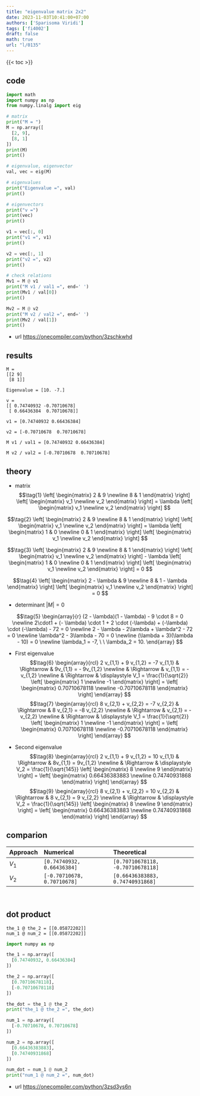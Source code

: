 ```yaml
---
title: "eigenvalue matrix 2x2"
date: 2023-11-03T10:41:00+07:00
authors: ['Sparisoma Viridi']
tags: ['fi4002']
draft: false
math: true
url: "l/0135"
---
```

{{< toc >}}


## code
```python
import math
import numpy as np
from numpy.linalg import eig

# matrix
print("M = ")
M = np.array([
  [2, 9],
  [8, 1]
])
print(M)
print()

# eigenvalue, eigenvector
val, vec = eig(M)

# eigenvalues
print("Eigenvalue =", val)
print()

# eigenvectors
print("v =")
print(vec)
print()

v1 = vec[:, 0]
print("v1 =", v1)
print()

v2 = vec[:, 1]
print("v2 =", v2)
print()

# check relations
Mv1 = M @ v1
print("M v1 / val1 =", end=' ')
print(Mv1 / val[0])
print()

Mv2 = M @ v2
print("M v2 / val2 =", end=' ')
print(Mv2 / val[1])
print()
```
+ url https://onecompiler.com/python/3zschkwhd


## results
```shell
M = 
[[2 9]
 [8 1]]

Eigenvalue = [10. -7.]

v =
[[ 0.74740932 -0.70710678]
 [ 0.66436384  0.70710678]]

v1 = [0.74740932 0.66436384]

v2 = [-0.70710678  0.70710678]

M v1 / val1 = [0.74740932 0.66436384]

M v2 / val2 = [-0.70710678  0.70710678]
```


## theory
+ matrix
$$\tag{1}
\left[
\begin{matrix}
2 & 9 \newline
8 & 1
\end{matrix}
\right]
\left[
\begin{matrix}
v_1 \newline
v_2
\end{matrix}
\right] =
\lambda
\left[
\begin{matrix}
v_1 \newline
v_2
\end{matrix}
\right]
$$

$$\tag{2}
\left[
\begin{matrix}
2 & 9 \newline
8 & 1
\end{matrix}
\right]
\left[
\begin{matrix}
v_1 \newline
v_2
\end{matrix}
\right] =
\lambda
\left[
\begin{matrix}
1 & 0 \newline
0 & 1
\end{matrix}
\right]
\left[
\begin{matrix}
v_1 \newline
v_2
\end{matrix}
\right]
$$

$$\tag{3}
\left[
\begin{matrix}
2 & 9 \newline
8 & 1
\end{matrix}
\right]
\left[
\begin{matrix}
v_1 \newline
v_2
\end{matrix}
\right] -
\lambda
\left[
\begin{matrix}
1 & 0 \newline
0 & 1
\end{matrix}
\right]
\left[
\begin{matrix}
v_1 \newline
v_2
\end{matrix}
\right] = 0
$$

$$\tag{4}
\left[
\begin{matrix}
2 - \lambda & 9 \newline
8 & 1 - \lambda
\end{matrix}
\right]
\left[
\begin{matrix}
v_1 \newline
v_2
\end{matrix}
\right] = 0
$$

+ determinant $|M| = 0$

$$\tag{5}
\begin{array}{r}
(2 - \lambda)(1 - \lambda) - 9 \cdot 8 = 0 \newline
2\cdot1 + (- \lambda) \cdot 1 + 2 \cdot (-\lambda) +  (-\lambda) \cdot (-\lambda) - 72 = 0 \newline
2 - \lambda - 2\lambda + \lambda^2 - 72 = 0 \newline
\lambda^2 - 3\lambda - 70 = 0 \newline
(\lambda + 3)(\lambda - 10) = 0 \newline
\lambda_1 = -7, \ \ \lambda_2 = 10.
\end{array}
$$

+ First eigenvalue
$$\tag{6}
\begin{array}{rcl}
2 v_{1,1} + 9 v_{1,2} = -7 v_{1,1} & \Rightarrow & 9v_{1,1} = - 9v_{1,2} \newline
& \Rightarrow & v_{1,1} = -v_{1,2} \newline
& \Rightarrow & \displaystyle V_1 = \frac{1}{\sqrt{2}} \left[
\begin{matrix}
1 \newline
-1
\end{matrix}
\right] =
\left[
\begin{matrix}
0.70710678118 \newline
-0.70710678118
\end{matrix}
\right]
\end{array}
$$
$$\tag{7}
\begin{array}{rcl}
8 v_{2,1} + v_{2,2} = -7 v_{2,2} & \Rightarrow & 8 v_{2,1} = -8 v_{2,2} \newline
& \Rightarrow &  v_{2,1} = - v_{2,2} \newline
& \Rightarrow & \displaystyle V_1 = \frac{1}{\sqrt{2}} \left[
\begin{matrix}
1 \newline
-1
\end{matrix}
\right] =
\left[
\begin{matrix}
0.70710678118 \newline
-0.70710678118
\end{matrix}
\right]
\end{array}
$$

+ Second eigenvalue
$$\tag{8}
\begin{array}{rcl}
2 v_{1,1} + 9 v_{1,2} = 10 v_{1,1} & \Rightarrow & 8v_{1,1} = 9v_{1,2} \newline
& \Rightarrow & \displaystyle V_2 = \frac{1}{\sqrt{145}} \left[
\begin{matrix}
8 \newline
9
\end{matrix}
\right] =
\left[
\begin{matrix}
0.66436383883 \newline
0.74740931868
\end{matrix}
\right]
\end{array}
$$
$$\tag{9}
\begin{array}{rcl}
8 v_{2,1} + v_{2,2} = 10 v_{2,2} & \Rightarrow & 8 v_{2,1} = 9 v_{2,2} \newline
& \Rightarrow & \displaystyle V_2 = \frac{1}{\sqrt{145}} \left[
\begin{matrix}
8 \newline
9
\end{matrix}
\right] =
\left[
\begin{matrix}
0.66436383883 \newline
0.74740931868
\end{matrix}
\right]
\end{array}
$$


## comparion
Approach | Numerical | Theoretical
:- | :- | :-
$V_1$ | `[0.74740932, 0.66436384]` | `[0.70710678118, -0.70710678118]`
$V_2$ | `[-0.70710678, 0.70710678]` | `[0.66436383883, 0.74740931868]`
​

## dot product
```shell
the_1 @ the_2 = [[0.05872202]]
num_1 @ num_2 = [[0.05872202]]
```

```python
import numpy as np

the_1 = np.array([
  [0.74740932, 0.66436384]
])

the_2 = np.array([
  [0.70710678118],
  [-0.70710678118]
])

the_dot = the_1 @ the_2
print("the_1 @ the_2 =", the_dot)

num_1 = np.array([
  [-0.70710678, 0.70710678]
])

num_2 = np.array([
  [0.66436383883],
  [0.74740931868]
])

num_dot = num_1 @ num_2
print("num_1 @ num_2 =", num_dot)
```
+ url https://onecompiler.com/python/3zsd3ys6n
